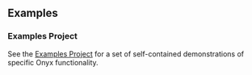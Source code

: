 ## Examples

### Examples Project

See the [Examples Project](https://github.com/onyx-platform/onyx-examples) for a set of self-contained demonstrations of specific Onyx functionality.
